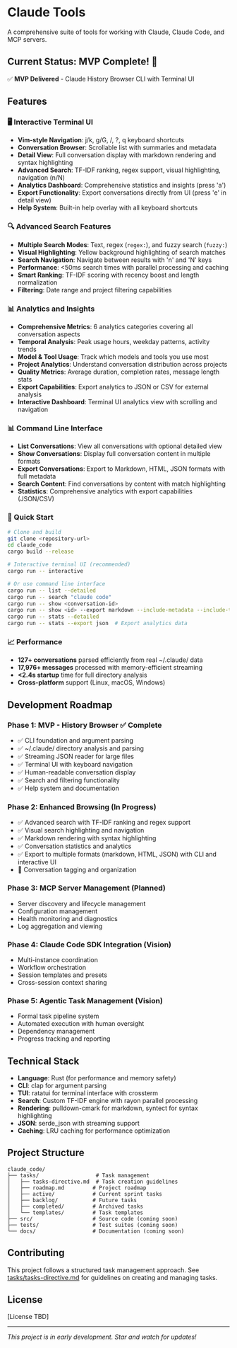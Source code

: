 # Claude Tools

A comprehensive suite of tools for working with Claude, Claude Code, and MCP servers.

## Current Status: MVP Complete! 🎉

✅ **MVP Delivered** - Claude History Browser CLI with Terminal UI

## Features

### 🖥️ Interactive Terminal UI
- **Vim-style Navigation**: j/k, g/G, /, ?, q keyboard shortcuts
- **Conversation Browser**: Scrollable list with summaries and metadata
- **Detail View**: Full conversation display with markdown rendering and syntax highlighting
- **Advanced Search**: TF-IDF ranking, regex support, visual highlighting, navigation (n/N)
- **Analytics Dashboard**: Comprehensive statistics and insights (press 'a')
- **Export Functionality**: Export conversations directly from UI (press 'e' in detail view)
- **Help System**: Built-in help overlay with all keyboard shortcuts

### 🔍 Advanced Search Features
- **Multiple Search Modes**: Text, regex (`regex:`), and fuzzy search (`fuzzy:`)
- **Visual Highlighting**: Yellow background highlighting of search matches
- **Search Navigation**: Navigate between results with 'n' and 'N' keys
- **Performance**: <50ms search times with parallel processing and caching
- **Smart Ranking**: TF-IDF scoring with recency boost and length normalization
- **Filtering**: Date range and project filtering capabilities

### 📊 Analytics and Insights
- **Comprehensive Metrics**: 6 analytics categories covering all conversation aspects
- **Temporal Analysis**: Peak usage hours, weekday patterns, activity trends
- **Model & Tool Usage**: Track which models and tools you use most
- **Project Analytics**: Understand conversation distribution across projects
- **Quality Metrics**: Average duration, completion rates, message length stats
- **Export Capabilities**: Export analytics to JSON or CSV for external analysis
- **Interactive Dashboard**: Terminal UI analytics view with scrolling and navigation

### 📊 Command Line Interface
- **List Conversations**: View all conversations with optional detailed view
- **Show Conversations**: Display full conversation content in multiple formats
- **Export Conversations**: Export to Markdown, HTML, JSON formats with full metadata
- **Search Content**: Find conversations by content with match highlighting
- **Statistics**: Comprehensive analytics with export capabilities (JSON/CSV)

### 🚀 Quick Start
```bash
# Clone and build
git clone <repository-url>
cd claude_code
cargo build --release

# Interactive terminal UI (recommended)
cargo run -- interactive

# Or use command line interface
cargo run -- list --detailed
cargo run -- search "claude code"
cargo run -- show <conversation-id>
cargo run -- show <id> --export markdown --include-metadata --include-tools
cargo run -- stats --detailed
cargo run -- stats --export json  # Export analytics data
```

### 📈 Performance
- **127+ conversations** parsed efficiently from real ~/.claude/ data
- **17,976+ messages** processed with memory-efficient streaming
- **<2.4s startup** time for full directory analysis
- **Cross-platform** support (Linux, macOS, Windows)

## Development Roadmap

### Phase 1: MVP - History Browser ✅ Complete
- ✅ CLI foundation and argument parsing
- ✅ ~/.claude/ directory analysis and parsing  
- ✅ Streaming JSON reader for large files
- ✅ Terminal UI with keyboard navigation
- ✅ Human-readable conversation display
- ✅ Search and filtering functionality
- ✅ Help system and documentation

### Phase 2: Enhanced Browsing (In Progress)
- ✅ Advanced search with TF-IDF ranking and regex support
- ✅ Visual search highlighting and navigation
- ✅ Markdown rendering with syntax highlighting
- ✅ Conversation statistics and analytics
- ✅ Export to multiple formats (markdown, HTML, JSON) with CLI and interactive UI
- 🔲 Conversation tagging and organization

### Phase 3: MCP Server Management (Planned)
- Server discovery and lifecycle management
- Configuration management
- Health monitoring and diagnostics
- Log aggregation and viewing

### Phase 4: Claude Code SDK Integration (Vision)
- Multi-instance coordination
- Workflow orchestration
- Session templates and presets
- Cross-session context sharing

### Phase 5: Agentic Task Management (Vision)
- Formal task pipeline system
- Automated execution with human oversight
- Dependency management
- Progress tracking and reporting

## Technical Stack

- **Language**: Rust (for performance and memory safety)
- **CLI**: clap for argument parsing
- **TUI**: ratatui for terminal interface with crossterm
- **Search**: Custom TF-IDF engine with rayon parallel processing
- **Rendering**: pulldown-cmark for markdown, syntect for syntax highlighting
- **JSON**: serde_json with streaming support
- **Caching**: LRU caching for performance optimization

## Project Structure

```
claude_code/
├── tasks/                  # Task management
│   ├── tasks-directive.md  # Task creation guidelines
│   ├── roadmap.md         # Project roadmap
│   ├── active/            # Current sprint tasks
│   ├── backlog/           # Future tasks
│   ├── completed/         # Archived tasks
│   └── templates/         # Task templates
├── src/                   # Source code (coming soon)
├── tests/                 # Test suites (coming soon)
└── docs/                  # Documentation (coming soon)
```

## Contributing

This project follows a structured task management approach. See [tasks/tasks-directive.md](tasks/tasks-directive.md) for guidelines on creating and managing tasks.

## License

[License TBD]

---

*This project is in early development. Star and watch for updates!*